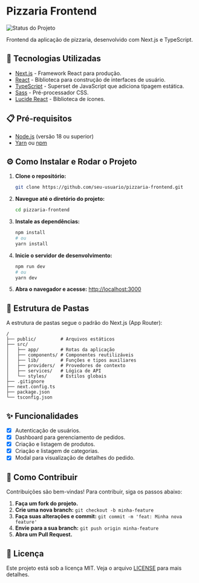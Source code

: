 # Pizzaria Frontend

![Status do Projeto](https://img.shields.io/badge/status-em%20desenvolvimento-yellow)

Frontend da aplicação de pizzaria, desenvolvido com Next.js e TypeScript.

## 🚀 Tecnologias Utilizadas

- [Next.js](https://nextjs.org/) - Framework React para produção.
- [React](https://reactjs.org/) - Biblioteca para construção de interfaces de usuário.
- [TypeScript](https://www.typescriptlang.org/) - Superset de JavaScript que adiciona tipagem estática.
- [Sass](https://sass-lang.com/) - Pré-processador CSS.
- [Lucide React](https://lucide.dev/) - Biblioteca de ícones.

## 📋 Pré-requisitos

- [Node.js](https://nodejs.org/en/) (versão 18 ou superior)
- [Yarn](https://yarnpkg.com/) ou [npm](https://www.npmjs.com/)

## ⚙️ Como Instalar e Rodar o Projeto

1. **Clone o repositório:**
   ```bash
   git clone https://github.com/seu-usuario/pizzaria-frontend.git
   ```

2. **Navegue até o diretório do projeto:**
   ```bash
   cd pizzaria-frontend
   ```

3. **Instale as dependências:**
   ```bash
   npm install
   # ou
   yarn install
   ```

4. **Inicie o servidor de desenvolvimento:**
   ```bash
   npm run dev
   # ou
   yarn dev
   ```

5. **Abra o navegador e acesse:**
   [http://localhost:3000](http://localhost:3000)

## 📂 Estrutura de Pastas

A estrutura de pastas segue o padrão do Next.js (App Router):

```
/
├── public/         # Arquivos estáticos
├── src/
│   ├── app/        # Rotas da aplicação
│   ├── components/ # Componentes reutilizáveis
│   ├── lib/        # Funções e tipos auxiliares
│   ├── providers/  # Provedores de contexto
│   ├── services/   # Lógica de API
│   └── styles/     # Estilos globais
├── .gitignore
├── next.config.ts
├── package.json
└── tsconfig.json
```

## ✨ Funcionalidades

- [x] Autenticação de usuários.
- [x] Dashboard para gerenciamento de pedidos.
- [x] Criação e listagem de produtos.
- [x] Criação e listagem de categorias.
- [x] Modal para visualização de detalhes do pedido.

## 🤝 Como Contribuir

Contribuições são bem-vindas! Para contribuir, siga os passos abaixo:

1. **Faça um fork do projeto.**
2. **Crie uma nova branch:** `git checkout -b minha-feature`
3. **Faça suas alterações e commit:** `git commit -m 'feat: Minha nova feature'`
4. **Envie para a sua branch:** `git push origin minha-feature`
5. **Abra um Pull Request.**

## 📄 Licença

Este projeto está sob a licença MIT. Veja o arquivo [LICENSE](LICENSE) para mais detalhes.